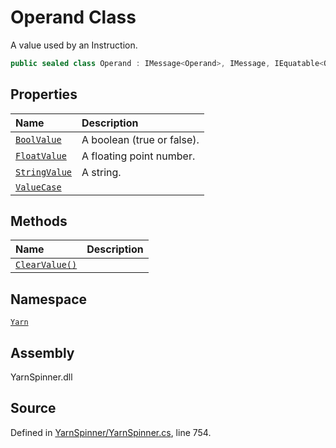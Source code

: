 <!-- This file was generated by a tool. Do not edit this file by hand. -->

# Operand Class

A value used by an Instruction.


```csharp
public sealed class Operand : IMessage<Operand>, IMessage, IEquatable<Operand>, IDeepCloneable<Operand>
```



## Properties
|Name|Description|
|:---|:---|
|[`BoolValue`](/api/csharp/yarn/operand.boolvalue.md)| A boolean (true or false). |
|[`FloatValue`](/api/csharp/yarn/operand.floatvalue.md)| A floating point number. |
|[`StringValue`](/api/csharp/yarn/operand.stringvalue.md)| A string. |
|[`ValueCase`](/api/csharp/yarn/operand.valuecase.md)||
## Methods
|Name|Description|
|:---|:---|
|[`ClearValue()`](/api/csharp/yarn/operand.clearvalue.md)||
## Namespace
[`Yarn`](/api/csharp/yarn/README.md)

## Assembly
YarnSpinner.dll

## Source
Defined in [YarnSpinner/YarnSpinner.cs](https://github.com/YarnSpinnerTool/YarnSpinner//blob/develop/YarnSpinner/YarnSpinner.cs#L754), line 754.
